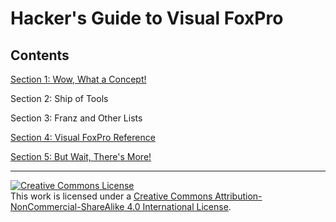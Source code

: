 # Hacker's Guide to Visual FoxPro

## Contents

[Section 1: Wow, What a Concept!](section1/index.md)

Section 2: Ship of Tools

Section 3: Franz and Other Lists

[Section 4: Visual FoxPro Reference](section4/index.md)

[Section 5: But Wait, There's More!](section5/index.md)

<hr>

<a rel="license" href="http://creativecommons.org/licenses/by-nc-sa/4.0/"><img alt="Creative Commons License" style="border-width:0" src="https://i.creativecommons.org/l/by-nc-sa/4.0/88x31.png" /></a><br />This work is licensed under a <a rel="license" href="http://creativecommons.org/licenses/by-nc-sa/4.0/">Creative Commons Attribution-NonCommercial-ShareAlike 4.0 International License</a>.
